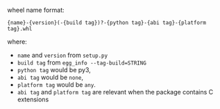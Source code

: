 wheel name format:

```
{name}-{version}(-{build tag})?-{python tag}-{abi tag}-{platform tag}.whl
```

where:

 - `name` and `version` from `setup.py`
 - `build tag` from `egg_info --tag-build=STRING`
 - `python tag` would be py3,
 - `abi tag` would be `none`,
 - `platform tag` would be `any`.
 - `abi tag` and `platform tag` are relevant when the package contains C extensions
